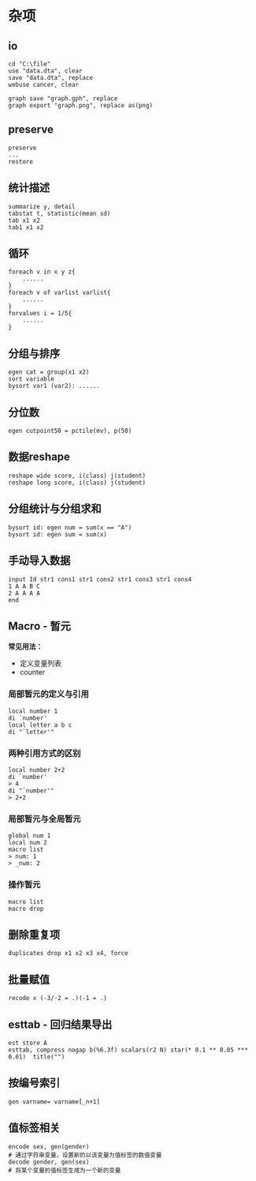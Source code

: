 # 杂项

## io

```
cd "C:\file"
use "data.dta", clear
save "data.dta", replace
webuse cancer, clear

graph save "graph.gph", replace
graph export "graph.png", replace as(png)
```

## preserve

```
preserve
...
restore
```

## 统计描述

```
summarize y, detail
tabstat t, statistic(mean sd)
tab x1 x2
tab1 x1 x2
```

## 循环

```
foreach v in x y z{
    ......
}
foreach v of varlist varlist{
    ......
}
forvalues i = 1/5{
    ......
}
```

## 分组与排序

```
egen cat = group(x1 x2)
sort variable
bysort var1 (var2): ......
```

## 分位数

```
egen cutpoint50 = pctile(mv), p(50)
```

## 数据reshape

```
reshape wide score, i(class) j(student) 
reshape long score, i(class) j(student) 
```

## 分组统计与分组求和

```
bysort id: egen num = sum(x == "A")
bysort id: egen sum = sum(x)
```

## 手动导入数据

```
input Id str1 cons1 str1 cons2 str1 cons3 str1 cons4
1 A A B C
2 A A A A
end
```

## Macro - 暂元

**常见用法：**

* 定义变量列表
* counter

### 局部暂元的定义与引用
```
local number 1
di `number'
local letter a b c
di "`letter'"
```
### 两种引用方式的区别
```
local number 2+2
di `number'
> 4
di "`number'"
> 2+2
```
### 局部暂元与全局暂元
```
global num 1
local num 2
macro list
> num: 1
> _num: 2
```
### 操作暂元
```
macro list
macro drop
```

## 删除重复项

```
duplicates drop x1 x2 x3 x4, force
```

## 批量赋值

```
recode x (-3/-2 = .)(-1 = .)
```

## esttab - 回归结果导出

```
est store A
esttab, compress nogap b(%6.3f) scalars(r2 N) star(* 0.1 ** 0.05 *** 0.01)  title("")
```

## 按编号索引

```
gen varname= varname[_n+1]
```

## 值标签相关

```
encode sex, gen(gender)
# 通过字符串变量，设置新的以该变量为值标签的数值变量
decode gender, gen(sex)
# 将某个变量的值标签生成为一个新的变量
```

